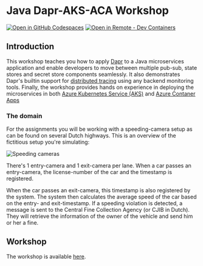 # Java Dapr-AKS-ACA Workshop

[![Open in GitHub Codespaces](https://img.shields.io/badge/Github_Codespaces-Open-black?style=for-the-badge&logo=github
)](https://codespaces.new/Azure/java-aks-aca-dapr-workshop)
[![Open in Remote - Dev Containers](https://img.shields.io/badge/Dev_Containers-Open-blue?style=for-the-badge&logo=visualstudiocode
)](https://vscode.dev/redirect?url=vscode://ms-vscode-remote.remote-containers/cloneInVolume?url=https://github.com/Azure/java-aks-aca-dapr-workshop)

## Introduction

This workshop teaches you how to apply [Dapr](https://dapr.io) to a Java microservices application and enable developers to move between multiple pub-sub, state stores and secret store components seamlessly. It also demonstrates Dapr's builtin support for [distributed tracing](https://docs.dapr.io/concepts/observability-concept/) using any backend monitoring tools. Finally, the workshop provides hands on experience in deploying the microservices in both [Azure Kubernetes Service (AKS)](https://docs.microsoft.com/en-us/azure/aks/) and [Azure Contaner Apps](https://learn.microsoft.com/en-us/azure/container-apps/overview)

### The domain

For the assignments you will be working with a speeding-camera setup as can be found on several Dutch highways. This is an overview of the fictitious setup you're simulating:

![Speeding cameras](img/speed-trap-overview.png)

There's 1 entry-camera and 1 exit-camera per lane. When a car passes an entry-camera, the license-number of the car and the timestamp is registered.

When the car passes an exit-camera, this timestamp is also registered by the system. The system then calculates the average speed of the car based on the entry- and exit-timestamp. If a speeding violation is detected, a message is sent to the Central Fine Collection Agency (or CJIB in Dutch). They will retrieve the information of the owner of the vehicle and send him or her a fine.


## Workshop

The workshop is available [here](https://azure.github.io/java-aks-aca-dapr-workshop/).

